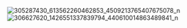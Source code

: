![305287430_613562260462853_4509213765407675078_n](https://user-images.githubusercontent.com/84888450/190847301-12d7d3b6-f0c8-46a7-a874-84cf3a964c6e.png)
![306627620_1426551337839794_440610014863489841_n](https://user-images.githubusercontent.com/84888450/190847303-411c9fb4-3d64-4a43-9288-8da37d07928b.png)
